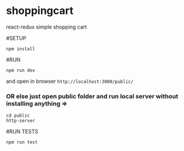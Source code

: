 # shoppingcart
react-redux simple shopping cart

#SETUP
```
npm install
```

#RUN
```
npm run dev
```
and open in browser `http://localhost:3000/public/`

### OR else just open public folder and run local server without installing anything =>
```
cd public
http-server
```

#RUN TESTS
```
npm run test
```
